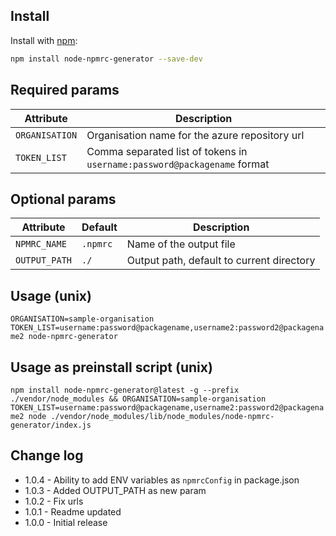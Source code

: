 ## Install

Install with [npm](https://www.npmjs.com/):

```sh
npm install node-npmrc-generator --save-dev
```

## Required params

| Attribute | Description |
| --- | --- |
| `ORGANISATION` | Organisation name for the azure repository url |
| `TOKEN_LIST` | Comma separated list of tokens in `username:password@packagename` format |

## Optional params

| Attribute | Default | Description |
| --- | --- | --- |
| `NPMRC_NAME` | `.npmrc` | Name of the output file |
| `OUTPUT_PATH` | `./` | Output path, default to current directory |

## Usage (unix)
`ORGANISATION=sample-organisation TOKEN_LIST=username:password@packagename,username2:password2@packagename2 node-npmrc-generator`

## Usage as preinstall script (unix)
`npm install node-npmrc-generator@latest -g --prefix ./vendor/node_modules && ORGANISATION=sample-organisation TOKEN_LIST=username:password@packagename,username2:password2@packagename2 node ./vendor/node_modules/lib/node_modules/node-npmrc-generator/index.js`


## Change log
- 1.0.4 - Ability to add ENV variables as `npmrcConfig` in package.json 
- 1.0.3 - Added OUTPUT_PATH as new param
- 1.0.2 - Fix urls
- 1.0.1 - Readme updated
- 1.0.0 - Initial release